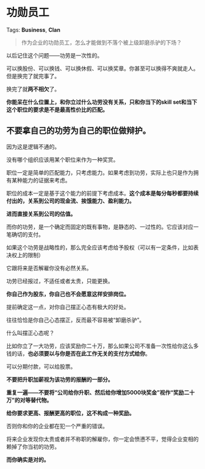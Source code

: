 # 功勋员工

Tags: **Business**, **Clan**

> 作为企业的功勋员工，怎么才能做到不落个被上级卸磨杀驴的下场？



以后记住这个问题——功劳是一次性的。

可以换股份、可以换钱、可以换休假、可以换奖章。你甚至可以换得不爽就走人。但是换完了就完事了。

换完了就**两不相欠**了。

**你能呆在什么位置上，和你立过什么功劳没有关系，只和你当下的skill set和当下这个职位的要求是不是最高性价比的匹配。**

不要拿自己的功劳为自己的职位做辩护。
------------------

因为这是逻辑不通的。

没有哪个组织应该用某个职位来作为一种奖赏。

职位一定是简单的匹配能力，只考虑能力。如果考虑到功劳，实际上也只是作为拥有某种能力的证据来考虑。

职位的成本一定是基于这个能力的前提下考虑成本。**这个成本是每分每秒都要持续付出的，关系到公司的现金流、挨饿能力、盈利能力。**

**进而直接关系到公司的估值。**

而你的功劳，是一个确定而固定的既有事物，是静态的、一过性的。它应该对应一笔确切的支付。

如果这个功劳是战略性的，那么完全应该考虑给予股权（可以有一定条件，比如表决权上的限制）

它跟将来是否解雇你没有必然关系。

功劳已经报过，不适任或者太贵，只能更换。

**你自己作为股东，你自己也不会愿意这样安排岗位。**

提前确定这一点，对你自己摆正心态有极大的好处。

往往恰恰是你自己心态摆正，反而最不容易被“卸磨杀驴”。

什么叫摆正心态呢？

比如你立了一大功劳，应该奖励你二十万，那么如果公司不准备一次性给你这么多钱的话，**也必须要以与你是否在此工作无关的支付方式给你**。

可以分期付款，可以给股票。

**不要把升职加薪视为该功劳的报酬的一部分。**

**重复一遍——不要将“公司给你升职、然后给你增加5000块奖金”视作“奖励二十万”的对等替代物。**

**给你要求更高、报酬更高的职位，这不构成一种奖励。**

否则你和你的企业都在犯一个严重的错误。

将来企业发现你太贵或者并不称职的解雇你，你一定会愤懑不平，觉得企业变相的赖掉了你当初的功劳。

**而你确实是对的。**



